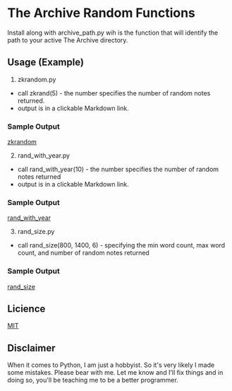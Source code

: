 # The Archive Random Functions
Install along with archive_path.py wih is the function that will identify the path to your active The Archive directory.

## Usage (Example)
1. zkrandom.py
- call zkrand(5) - the number specifies the number of random notes returned.
- output is in a clickable Markdown link. 
### Sample Output
[zkrandom](./media/zkrandom.png)

2. rand_with_year.py
- call rand_with_year(10) - the number specifies the number of random notes returned
- output is in a clickable Markdown link. 
### Sample Output
[rand_with_year](./media/rand_with_year.png)

3. rand_size.py
- call rand_size(800, 1400, 6) - specifying the min word count, max word count, and number of random notes returned
### Sample Output
[rand_size](./media/rand_size.png)

## Licience
[MIT](./LICENSE.md)


## Disclaimer
When it comes to Python, I am just a hobbyist. So it's very likely I made some mistakes. Please bear with me. Let me know and I'll fix things and in doing so, you'll be teaching me to be a better programmer.
